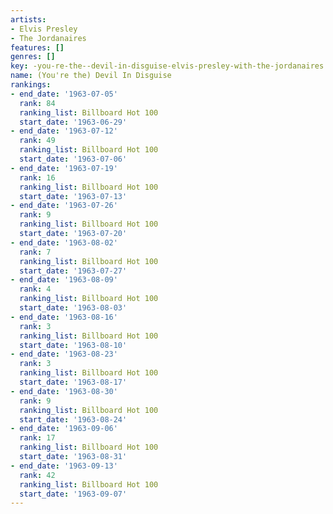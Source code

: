 ```yaml
---
artists:
- Elvis Presley
- The Jordanaires
features: []
genres: []
key: -you-re-the--devil-in-disguise-elvis-presley-with-the-jordanaires
name: (You're the) Devil In Disguise
rankings:
- end_date: '1963-07-05'
  rank: 84
  ranking_list: Billboard Hot 100
  start_date: '1963-06-29'
- end_date: '1963-07-12'
  rank: 49
  ranking_list: Billboard Hot 100
  start_date: '1963-07-06'
- end_date: '1963-07-19'
  rank: 16
  ranking_list: Billboard Hot 100
  start_date: '1963-07-13'
- end_date: '1963-07-26'
  rank: 9
  ranking_list: Billboard Hot 100
  start_date: '1963-07-20'
- end_date: '1963-08-02'
  rank: 7
  ranking_list: Billboard Hot 100
  start_date: '1963-07-27'
- end_date: '1963-08-09'
  rank: 4
  ranking_list: Billboard Hot 100
  start_date: '1963-08-03'
- end_date: '1963-08-16'
  rank: 3
  ranking_list: Billboard Hot 100
  start_date: '1963-08-10'
- end_date: '1963-08-23'
  rank: 3
  ranking_list: Billboard Hot 100
  start_date: '1963-08-17'
- end_date: '1963-08-30'
  rank: 9
  ranking_list: Billboard Hot 100
  start_date: '1963-08-24'
- end_date: '1963-09-06'
  rank: 17
  ranking_list: Billboard Hot 100
  start_date: '1963-08-31'
- end_date: '1963-09-13'
  rank: 42
  ranking_list: Billboard Hot 100
  start_date: '1963-09-07'
---
```


